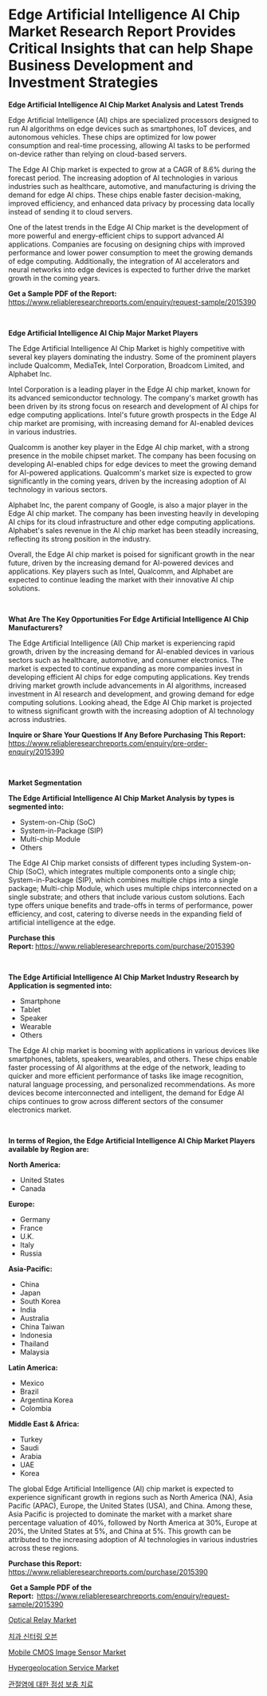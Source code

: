 <p><h1>Edge Artificial Intelligence AI Chip Market Research Report Provides Critical Insights that can help Shape Business Development and Investment Strategies</h1></p><p><strong>Edge Artificial Intelligence AI Chip Market Analysis and Latest Trends</strong></p>
<p><p>Edge Artificial Intelligence (AI) chips are specialized processors designed to run AI algorithms on edge devices such as smartphones, IoT devices, and autonomous vehicles. These chips are optimized for low power consumption and real-time processing, allowing AI tasks to be performed on-device rather than relying on cloud-based servers.</p><p>The Edge AI Chip market is expected to grow at a CAGR of 8.6% during the forecast period. The increasing adoption of AI technologies in various industries such as healthcare, automotive, and manufacturing is driving the demand for edge AI chips. These chips enable faster decision-making, improved efficiency, and enhanced data privacy by processing data locally instead of sending it to cloud servers.</p><p>One of the latest trends in the Edge AI Chip market is the development of more powerful and energy-efficient chips to support advanced AI applications. Companies are focusing on designing chips with improved performance and lower power consumption to meet the growing demands of edge computing. Additionally, the integration of AI accelerators and neural networks into edge devices is expected to further drive the market growth in the coming years.</p></p>
<p><strong>Get a Sample PDF of the Report:&nbsp;</strong> <a href="https://www.reliableresearchreports.com/enquiry/request-sample/2015390">https://www.reliableresearchreports.com/enquiry/request-sample/2015390</a></p>
<p>&nbsp;</p>
<p><strong>Edge Artificial Intelligence AI Chip Major Market Players</strong></p>
<p><p>The Edge Artificial Intelligence AI Chip Market is highly competitive with several key players dominating the industry. Some of the prominent players include Qualcomm, MediaTek, Intel Corporation, Broadcom Limited, and Alphabet Inc.</p><p>Intel Corporation is a leading player in the Edge AI chip market, known for its advanced semiconductor technology. The company's market growth has been driven by its strong focus on research and development of AI chips for edge computing applications. Intel's future growth prospects in the Edge AI chip market are promising, with increasing demand for AI-enabled devices in various industries.</p><p>Qualcomm is another key player in the Edge AI chip market, with a strong presence in the mobile chipset market. The company has been focusing on developing AI-enabled chips for edge devices to meet the growing demand for AI-powered applications. Qualcomm's market size is expected to grow significantly in the coming years, driven by the increasing adoption of AI technology in various sectors.</p><p>Alphabet Inc, the parent company of Google, is also a major player in the Edge AI chip market. The company has been investing heavily in developing AI chips for its cloud infrastructure and other edge computing applications. Alphabet's sales revenue in the AI chip market has been steadily increasing, reflecting its strong position in the industry.</p><p>Overall, the Edge AI chip market is poised for significant growth in the near future, driven by the increasing demand for AI-powered devices and applications. Key players such as Intel, Qualcomm, and Alphabet are expected to continue leading the market with their innovative AI chip solutions.</p></p>
<p>&nbsp;</p>
<p><strong>What Are The Key Opportunities For Edge Artificial Intelligence AI Chip Manufacturers?</strong></p>
<p><p>The Edge Artificial Intelligence (AI) Chip market is experiencing rapid growth, driven by the increasing demand for AI-enabled devices in various sectors such as healthcare, automotive, and consumer electronics. The market is expected to continue expanding as more companies invest in developing efficient AI chips for edge computing applications. Key trends driving market growth include advancements in AI algorithms, increased investment in AI research and development, and growing demand for edge computing solutions. Looking ahead, the Edge AI Chip market is projected to witness significant growth with the increasing adoption of AI technology across industries.</p></p>
<p><strong>Inquire or Share Your Questions If Any Before Purchasing This Report:</strong> <a href="https://www.reliableresearchreports.com/enquiry/pre-order-enquiry/2015390">https://www.reliableresearchreports.com/enquiry/pre-order-enquiry/2015390</a></p>
<p>&nbsp;</p>
<p><strong>Market Segmentation</strong></p>
<p><strong>The Edge Artificial Intelligence AI Chip Market Analysis by types is segmented into:</strong></p>
<p><ul><li>System-on-Chip (SoC)</li><li>System-in-Package (SIP)</li><li>Multi-chip Module</li><li>Others</li></ul></p>
<p><p>The Edge AI Chip market consists of different types including System-on-Chip (SoC), which integrates multiple components onto a single chip; System-in-Package (SIP), which combines multiple chips into a single package; Multi-chip Module, which uses multiple chips interconnected on a single substrate; and others that include various custom solutions. Each type offers unique benefits and trade-offs in terms of performance, power efficiency, and cost, catering to diverse needs in the expanding field of artificial intelligence at the edge.</p></p>
<p><strong>Purchase this Report:&nbsp;</strong><a href="https://www.reliableresearchreports.com/purchase/2015390">https://www.reliableresearchreports.com/purchase/2015390</a></p>
<p>&nbsp;</p>
<p><strong>The Edge Artificial Intelligence AI Chip Market Industry Research by Application is segmented into:</strong></p>
<p><ul><li>Smartphone</li><li>Tablet</li><li>Speaker</li><li>Wearable</li><li>Others</li></ul></p>
<p><p>The Edge AI chip market is booming with applications in various devices like smartphones, tablets, speakers, wearables, and others. These chips enable faster processing of AI algorithms at the edge of the network, leading to quicker and more efficient performance of tasks like image recognition, natural language processing, and personalized recommendations. As more devices become interconnected and intelligent, the demand for Edge AI chips continues to grow across different sectors of the consumer electronics market.</p></p>
<p>&nbsp;</p>
<p><strong>In terms of Region, the Edge Artificial Intelligence AI Chip Market Players available by Region are:</strong></p>
<p>
    <p> <strong> North America: </strong>
        <ul>
            <li>United States</li>
            <li>Canada</li>
        </ul>
        </p> 
    <p> <strong> Europe: </strong>
        <ul>
            <li>Germany</li>
            <li>France</li>
            <li>U.K.</li>
            <li>Italy</li>
            <li>Russia</li>
        </ul>
        </p> 
    <p> <strong> Asia-Pacific: </strong>
        <ul>
            <li>China</li>
            <li>Japan</li>
            <li>South Korea</li>
            <li>India</li>
            <li>Australia</li>
            <li>China Taiwan</li>
            <li>Indonesia</li>
            <li>Thailand</li>
            <li>Malaysia</li>
        </ul>
        </p> 
    <p> <strong> Latin America: </strong>
        <ul>
            <li>Mexico</li>
            <li>Brazil</li>
            <li>Argentina Korea</li>
            <li>Colombia</li>
        </ul>
        </p> 
    <p> <strong> Middle East & Africa: </strong>
        <ul>
            <li>Turkey</li>
            <li>Saudi</li>
            <li>Arabia</li>
            <li>UAE</li>
            <li>Korea</li>
        </ul>
    </p>
    </p>
<p><p>The global Edge Artificial Intelligence (AI) chip market is expected to experience significant growth in regions such as North America (NA), Asia Pacific (APAC), Europe, the United States (USA), and China. Among these, Asia Pacific is projected to dominate the market with a market share percentage valuation of 40%, followed by North America at 30%, Europe at 20%, the United States at 5%, and China at 5%. This growth can be attributed to the increasing adoption of AI technologies in various industries across these regions.</p></p>
<p><strong>Purchase this Report: </strong><a href="https://www.reliableresearchreports.com/purchase/2015390">https://www.reliableresearchreports.com/purchase/2015390</a></p>
<p>&nbsp;<strong>Get a Sample PDF of the Report:&nbsp;&nbsp;</strong><a href="https://www.reliableresearchreports.com/enquiry/request-sample/2015390">https://www.reliableresearchreports.com/enquiry/request-sample/2015390</a></p>
<p><strong></strong></p>
<p><p><a href="https://view.publitas.com/reportprime-1/optical-relay-market-size-2024-2031-global-industrial-analysis-key-geographical-regions-market-share-top-key-players-product-types-and-forecast-research-report/">Optical Relay Market</a></p><p><a href="https://github.com/khytkeqagplkzqvh/Market-Research-Report-List-1/blob/main/8376051185823.md">치과 신터링 오븐</a></p><p><a href="https://github.com/fiixsa/Market-Research-Report-List-1/blob/main/mobile-cmos-image-sensor-market.md">Mobile CMOS Image Sensor Market</a></p><p><a href="https://issuu.com/reportprime-2/docs/hypergeolocation-service-market-size-2030.pptx">Hypergeolocation Service Market</a></p><p><a href="https://medium.com/@lucilehilll2023/%EA%B4%80%EC%A0%88%EC%97%BC%EC%9D%84-%EC%9C%84%ED%95%9C-%EC%A0%90%EC%A0%90-%EC%82%90%EB%A1%9D%EC%A6%9D%EC%A0%9C-%EC%B9%98%EB%A3%8C-%EC%8B%9C%EC%9E%A5-%EA%B7%9C%EB%AA%A8%EC%99%80-%EC%8B%9C%EC%9E%A5-%EB%8F%99%ED%96%A5-%EC%99%84%EC%A0%84%ED%95%9C-%EC%82%B0%EC%97%85-%EA%B0%9C%EC%9A%94-2024%EB%85%84%EB%B6%80%ED%84%B0-2031%EB%85%84-fbc48d3cde52">관절염에 대한 점성 보충 치료</a></p></p>
